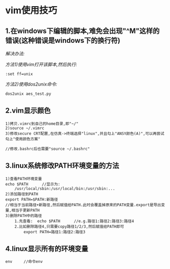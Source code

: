 # vim使用技巧

## 1.在windows下编辑的脚本,难免会出现"^M"这样的错误(这种错误是windows下的换行符)

*解决办法:*

*方法1)使用vim打开该脚本,然后执行:*
	
	:set ff=unix

*方法2)使用dos2unix命令:*

	dos2unix aes_test.py

## 2.vim显示颜色

	1)拷贝.vimrc到自己的home目录,即"~/"
	2)source ~/.vimrc
	3)修改secure CRT配置,在仿真->终端选择"linux",并且勾上"ANSY颜色(A)",可以再尝试勾上"使用颜色方案"

	//修改.bashrc后也需要"source ~/.bashrc"

## 3.linux系统修改PATH环境变量的方法

	1)查看PATH环境变量
	echo $PATH		//显示为:
		/usr/local/sbin:/usr/local/bin:/usr/sbin:...
	2)添加路径到PATH
	export PATH=$PATH:新路径		
	//相当于当前路径+新路径,然后赋值给PATH.此时会覆盖掉原来的PATH变量.export是导出变量,相当于更新PATH
	3)删除PATH中的路径
		1.先查看:	echo $PATH		//e.g.路径1:路径2:路径3:路径4
		2.比如删除路径4,只需要copy路径1/2/3,然后赋值给PATH即可
			export PATH=路径1:路径2:路径3

## 4.linux显示所有的环境变量

	env		//命令env


